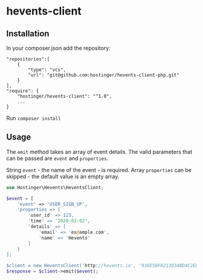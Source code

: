 # hevents-client

## Installation
In your composer.json add the repository:
```
"repositories":[
    {
        "type": "vcs",
        "url": "git@github.com:hostinger/hevents-client-php.git"
    }
],
"require": {
    "hostinger/hevents-client": "^1.0",
    ...
}
```
Run `composer install`

## Usage
The `emit` method takes an array of event details.
The valid parameters that can be passed are `event` and `properties`.

String `event` - the name of the event - is required.
Array `properties` can be skipped - the default value is an empty array.

```php
use Hostinger\Hevents\HeventsClient;

$event = [
    'event' => 'USER_SIGN_UP',
    'properties => [
        'user_id' => 123,
        'time' => '2020-02-02',
        'details' => [
            'email' => 'ex@ample.com',
            'name' => 'Hevents'
        ]
    ]
];

$client = new HeventsClient('http://hevents.io', '938E5BF6213D34BD4C2EDF3C81E3E7BD80F52178F3B467643FE3D0F1E7377773');
$response = $client->emit($event);
```
